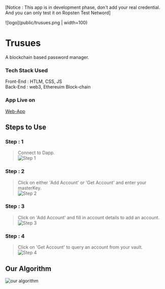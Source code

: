 [Notice : This app is in development phase, don't add your real credential. And you can only test it on Ropsten Test Netword]

![logo](public/trusues.png | width=100)

# Trusues
A blockchain based password manager.  

### Tech Stack Used  
Front-End : HTLM, CSS, JS  
Back-End : web3, Ethereuim Block-chain  

### App Live on  
[Web-App](trusues.web.app)

## Steps to Use  
### Step : 1  
> Connect to Dapp.  
![Step 1](https://github.com/BahauddinAziz/trusues/blob/master/doc/tutorial/Step1.png)  
### Step : 2  
> Click on either 'Add Account' or 'Get Account' and enter your masterKey.    
![Step 2](https://github.com/BahauddinAziz/trusues/blob/master/doc/tutorial/Step2.png)  
### Step : 3  
> Click on 'Add Account' and fill in account details to add an account.    
![Step 3](https://github.com/BahauddinAziz/trusues/blob/master/doc/tutorial/Step3.png)  
### Step : 4  
> Click on 'Get Account' to query an account from your vault.    
![Step 4](https://github.com/BahauddinAziz/trusues/blob/master/doc/tutorial/Step4.png)

## Our Algorithm
![our algorithm](https://github.com/BahauddinAziz/trusues/blob/master/doc/Trusues%20Algorithm.png)
